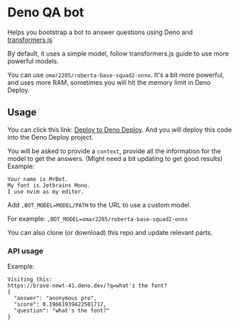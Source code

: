 # Deno QA bot

Helps you bootstrap a bot to answer questions using Deno and [transformers.js](https://github.com/xenova/transformers.js).

By default, it uses a simple model, follow transformers.js guide to use more powerful models.

You can use `omar2205/roberta-base-squad2-onnx`. It's a bit more powerful, and uses more RAM, sometimes you will hit the memory limit in Deno Deploy.

## Usage

You can click this link: [Deploy to Deno Deploy](https://dash.deno.com/new?url=https://raw.githubusercontent.com/omar2205/deno-qa-bot/main/main.ts&env=BOT_CONTEXT). And you will deploy this code into the Deno Deploy project.

You will be asked to provide a `context`, provide all the information for the model to get the answers. (Might need a bit updating to get good results)
Example: 

```
Your name is MrBot.
My font is Jetbrains Mono.
I use nvim as my editor.
```

Add `,BOT_MODEL=MODEL/PATH` to the URL to use a custom model.

For example: `,BOT_MODEL=omar2205/roberta-base-squad2-onnx`


You can also clone (or download) this repo and update relevant parts.

### API usage

Example:

```
Visiting this:
https://brave-newt-41.deno.dev/?q=what's the font?
{
  "answer": "anonymous pro",
  "score": 0.19661939422501717,
  "question": "what's the font?"
}
